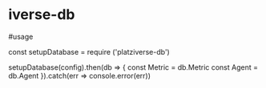 # iverse-db

#usage

const setupDatabase = require ('platziverse-db')

setupDatabase(config).then(db => {
    const Metric = db.Metric
    const Agent = db.Agent
}).catch(err =>  console.error(err))